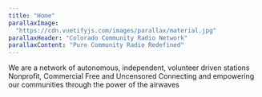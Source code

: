 ```yaml
---
title: "Home"
parallaxImage:
  "https://cdn.vuetifyjs.com/images/parallax/material.jpg"
parallaxHeader: "Colorado Community Radio Network"
parallaxContent: "Pure Community Radio Redefined"
---
```


We are a network of autonomous, independent, volunteer driven stations
Nonprofit, Commercial Free and Uncensored
Connecting and empowering our communities through the power of the airwaves
